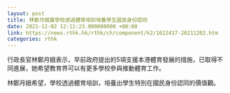 ```yaml
---
layout: post
title: 林鄭月娥冀學校透過體育培訓培養學生國民身份認同
date: 2021-12-02 12:11:23.000000000 +08:00
link: https://news.rthk.hk/rthk/ch/component/k2/1622417-20211202.htm
categories: rthk
---
```


行政長官林鄭月娥表示，早前政府提出的5項支援本港體育發展的措施，已取得不同進展，她希望教育界可以有更多學校參與推動體育工作。 

林鄭月娥希望，學校透過體育培訓，培養出學生特別在國民身份認同的價值觀。

